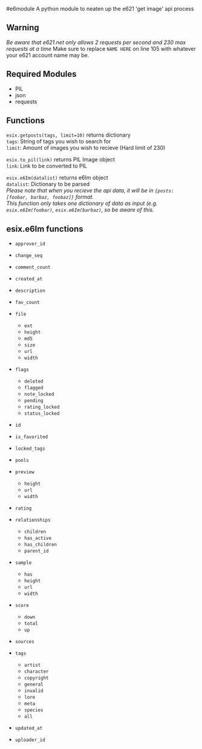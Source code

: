 #e6module
A python module to neaten up the e621 'get image' api process 

## Warning
*Be aware that e621.net only allows 2 requests per second and 230 max requests at a time*
Make sure to replace `NAME HERE` on line 105 with whatever your e621 account name may be.

## Required Modules
- PIL
- json
- requests

## Functions

`esix.getposts(tags, limit=10)` returns dictionary  
`tags`: String of tags you wish to search for  
`limit`: Amount of images you wish to recieve (Hard limit of 230)  

`esix.to_pil(link)` returns PIL Image object  
`link`: Link to be converted to PIL  

`esix.e6Im(datalist)` returns e6Im object  
`datalist`: Dictionary to be parsed  
*Please note that when you recieve the api data, it will be in `{posts: [foobar, barbaz, foobaz]}` format.*  
*This function only takes one dictionary of data as input (e.g. `esix.e6Im(foobar)`, `esix.e6Im(barbaz)`, so be aware of this.*  

## esix.e6Im functions

- `approver_id`
- `change_seq`
- `comment_count`
- `created_at`
- `description`
- `fav_count`
  
- `file`
  - `ext`
  - `height`
  - `md5`
  - `size`
  - `url`
  - `width`
  
- `flags`
  - `deleted`
  - `flagged`
  - `note_locked`
  - `pending`
  - `rating_locked`
  - `status_locked`
  
- `id`
- `is_favorited`
- `locked_tags`
- `pools`
  
- `preview`
  - `height`
  - `url`
  - `width`

- `rating`
  
- `relationships`
  - `children`
  - `has_active`
  - `has_children`
  - `parent_id`
  
- `sample`
  - `has`
  - `height`
  - `url`
  - `width`
  
- `score`
  - `down`
  - `total`
  - `up`
  
- `sources`

- `tags`
  - `artist`
  - `character`
  - `copyright`
  - `general`
  - `invalid`
  - `lore`
  - `meta`
  - `species`
  - `all`
    
- `updated_at`
- `uploader_id`

